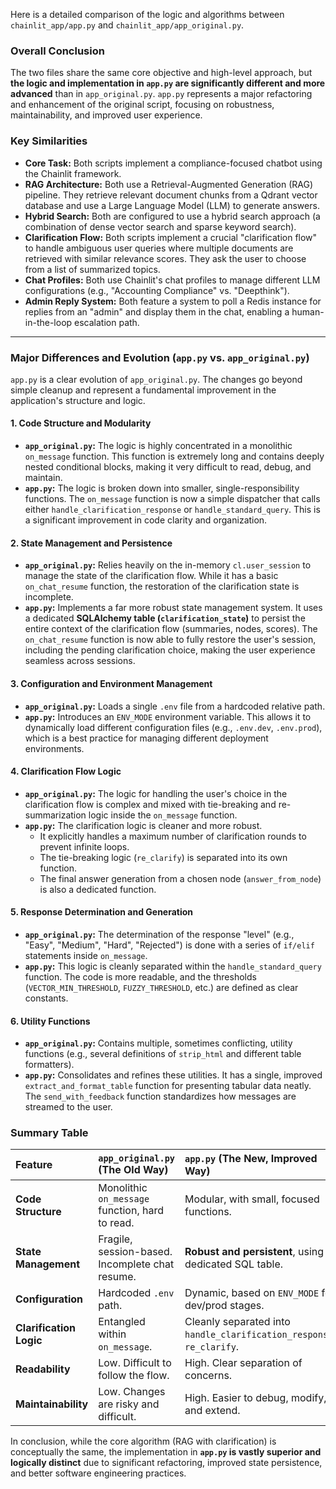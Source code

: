 Here is a detailed comparison of the logic and algorithms between `chainlit_app/app.py` and `chainlit_app/app_original.py`.

### Overall Conclusion

The two files share the same core objective and high-level approach, but **the logic and implementation in `app.py` are significantly different and more advanced** than in `app_original.py`. `app.py` represents a major refactoring and enhancement of the original script, focusing on robustness, maintainability, and improved user experience.

### Key Similarities

*   **Core Task:** Both scripts implement a compliance-focused chatbot using the Chainlit framework.
*   **RAG Architecture:** Both use a Retrieval-Augmented Generation (RAG) pipeline. They retrieve relevant document chunks from a Qdrant vector database and use a Large Language Model (LLM) to generate answers.
*   **Hybrid Search:** Both are configured to use a hybrid search approach (a combination of dense vector search and sparse keyword search).
*   **Clarification Flow:** Both scripts implement a crucial "clarification flow" to handle ambiguous user queries where multiple documents are retrieved with similar relevance scores. They ask the user to choose from a list of summarized topics.
*   **Chat Profiles:** Both use Chainlit's chat profiles to manage different LLM configurations (e.g., "Accounting Compliance" vs. "Deepthink").
*   **Admin Reply System:** Both feature a system to poll a Redis instance for replies from an "admin" and display them in the chat, enabling a human-in-the-loop escalation path.

---

### Major Differences and Evolution (`app.py` vs. `app_original.py`)

`app.py` is a clear evolution of `app_original.py`. The changes go beyond simple cleanup and represent a fundamental improvement in the application's structure and logic.

#### 1. Code Structure and Modularity

*   **`app_original.py`:** The logic is highly concentrated in a monolithic `on_message` function. This function is extremely long and contains deeply nested conditional blocks, making it very difficult to read, debug, and maintain.
*   **`app.py`:** The logic is broken down into smaller, single-responsibility functions. The `on_message` function is now a simple dispatcher that calls either `handle_clarification_response` or `handle_standard_query`. This is a significant improvement in code clarity and organization.

#### 2. State Management and Persistence

*   **`app_original.py`:** Relies heavily on the in-memory `cl.user_session` to manage the state of the clarification flow. While it has a basic `on_chat_resume` function, the restoration of the clarification state is incomplete.
*   **`app.py`:** Implements a far more robust state management system. It uses a dedicated **SQLAlchemy table (`clarification_state`)** to persist the entire context of the clarification flow (summaries, nodes, scores). The `on_chat_resume` function is now able to fully restore the user's session, including the pending clarification choice, making the user experience seamless across sessions.

#### 3. Configuration and Environment Management

*   **`app_original.py`:** Loads a single `.env` file from a hardcoded relative path.
*   **`app.py`:** Introduces an `ENV_MODE` environment variable. This allows it to dynamically load different configuration files (e.g., `.env.dev`, `.env.prod`), which is a best practice for managing different deployment environments.

#### 4. Clarification Flow Logic

*   **`app_original.py`:** The logic for handling the user's choice in the clarification flow is complex and mixed with tie-breaking and re-summarization logic inside the `on_message` function.
*   **`app.py`:** The clarification logic is cleaner and more robust.
    *   It explicitly handles a maximum number of clarification rounds to prevent infinite loops.
    *   The tie-breaking logic (`re_clarify`) is separated into its own function.
    *   The final answer generation from a chosen node (`answer_from_node`) is also a dedicated function.

#### 5. Response Determination and Generation

*   **`app_original.py`:** The determination of the response "level" (e.g., "Easy", "Medium", "Hard", "Rejected") is done with a series of `if/elif` statements inside `on_message`.
*   **`app.py`:** This logic is cleanly separated within the `handle_standard_query` function. The code is more readable, and the thresholds (`VECTOR_MIN_THRESHOLD`, `FUZZY_THRESHOLD`, etc.) are defined as clear constants.

#### 6. Utility Functions

*   **`app_original.py`:** Contains multiple, sometimes conflicting, utility functions (e.g., several definitions of `strip_html` and different table formatters).
*   **`app.py`:** Consolidates and refines these utilities. It has a single, improved `extract_and_format_table` function for presenting tabular data neatly. The `send_with_feedback` function standardizes how messages are streamed to the user.

### Summary Table

| Feature | `app_original.py` (The Old Way) | `app.py` (The New, Improved Way) |
| :--- | :--- | :--- |
| **Code Structure** | Monolithic `on_message` function, hard to read. | Modular, with small, focused functions. |
| **State Management** | Fragile, session-based. Incomplete chat resume. | **Robust and persistent**, using a dedicated SQL table. |
| **Configuration** | Hardcoded `.env` path. | Dynamic, based on `ENV_MODE` for dev/prod stages. |
| **Clarification Logic**| Entangled within `on_message`. | Cleanly separated into `handle_clarification_response`, `re_clarify`. |
| **Readability** | Low. Difficult to follow the flow. | High. Clear separation of concerns. |
| **Maintainability** | Low. Changes are risky and difficult. | High. Easier to debug, modify, and extend. |

In conclusion, while the core algorithm (RAG with clarification) is conceptually the same, the implementation in **`app.py` is vastly superior and logically distinct** due to significant refactoring, improved state persistence, and better software engineering practices.